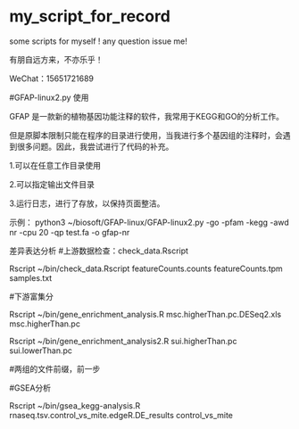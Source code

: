 # my_script_for_record
some scripts for myself !
any question issue me!

有朋自远方来，不亦乐乎！

WeChat：15651721689


#GFAP-linux2.py 使用

GFAP 是一款新的植物基因功能注释的软件，我常用于KEGG和GO的分析工作。

但是原脚本限制只能在程序的目录进行使用，当我进行多个基因组的注释时，会遇到很多问题。因此，我尝试进行了代码的补充。

1.可以在任意工作目录使用

2.可以指定输出文件目录

3.运行日志，进行了存放，以保持页面整洁。

示例：
python3 ~/biosoft/GFAP-linux/GFAP-linux2.py -go  -pfam -kegg -awd nr -cpu 20 -qp test.fa -o gfap-nr


差异表达分析
#上游数据检查：check_data.Rscript


Rscript ~/bin/check_data.Rscript featureCounts.counts featureCounts.tpm samples.txt

#下游富集分

Rscript ~/bin/gene_enrichment_analysis.R msc.higherThan.pc.DESeq2.xls msc.higherThan.pc


Rscript ~/bin/gene_enrichment_analysis2.R sui.higherThan.pc sui.lowerThan.pc


#两组的文件前缀，前一步

#GSEA分析


Rscript ~/bin/gsea_kegg-analysis.R rnaseq.tsv.control_vs_mite.edgeR.DE_results control_vs_mite
